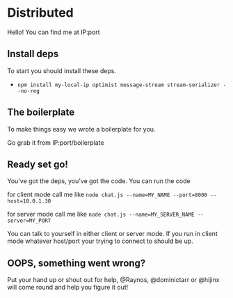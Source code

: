 # Distributed

Hello! You can find me at IP:port

## Install deps

To start you should install these deps.

 - `npm install my-local-ip optimist message-stream stream-serializer --no-reg`

## The boilerplate

To make things easy we wrote a boilerplate for you.

Go grab it from IP:port/boilerplate

## Ready set go!

You've got the deps, you've got the code. You can run the code

for client mode call me like
`node chat.js --name=MY_NAME --port=8000 --host=10.0.1.30`

for server mode call me like
`node chat.js --name=MY_SERVER_NAME --server=MY_PORT`

You can talk to yourself in either client or server mode. If
    you run in client mode whatever host/port your trying to
    connect to should be up.

## OOPS, something went wrong?

Put your hand up or shout out for help, @Raynos, @dominictarr or
    @hijinx will come round and help you figure it out!
